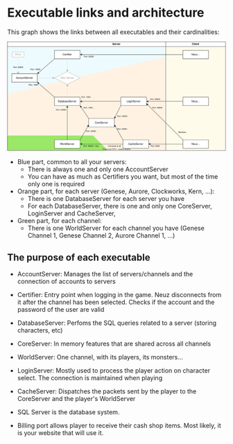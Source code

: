 # Executable links and architecture


This graph shows the links between all executables and their cardinalities:

![](Graph.drawio.svg)


- Blue part, common to all your servers:
  - There is always one and only one AccountServer
  - You can have as much as Certifiers you want, but most of the time only one is required
- Orange part, for each server (Genese, Aurore, Clockworks, Kern, ...):
  - There is one DatabaseServer for each server you have
  - For each DatabaseServer, there is one and only one CoreServer, LoginServer and CacheServer, 
- Green part, for each channel:
  - There is one WorldServer for each channel you have (Genese Channel 1, Genese Channel 2, Aurore Channel 1, …)


## The purpose of each executable

- AccountServer: Manages the list of servers/channels and the connection of accounts to servers
- Certifier: Entry point when logging in the game. Neuz disconnects from it after the channel has been selected. Checks if the account and the password of the user are valid
- DatabaseServer: Perfoms the SQL queries related to a server (storing characters, etc)
- CoreServer: In memory features that are shared across all channels
- WorldServer: One channel, with its players, its monsters…
- LoginServer: Mostly used to process the player action on character select. The connection is maintained when playing
- CacheServer: Dispatches the packets sent by the player to the CoreServer and the player's WorldServer

- SQL Server is the database system.
- Billing port allows player to receive their cash shop items. Most likely, it is your website that will use it.
